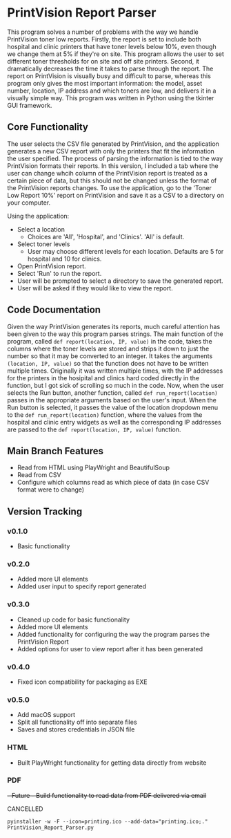 # PrintVision Report Parser

This program solves a number of problems with the way we handle PrintVision toner low reports. Firstly, the report is set to include both hospital and clinic printers that have toner levels below 10%, even though we change them at 5% if they're on site. This program allows the user to set different toner thresholds for on site and off site printers. Second, it dramatically decreases the time it takes to parse through the report. The report on PrintVision is visually busy and difficult to parse, whereas this program only gives the most important information: the model, asset number, location, IP address and which toners are low, and delivers it in a visually simple way. This program was written in Python using the tkinter GUI framework.

## Core Functionality

The user selects the CSV file generated by PrintVision, and the application generates a new CSV report with only the printers that fit the information the user specified. The process of parsing the information is tied to the way PrintVision formats their reports. In this version, I included a tab where the user can change whcih column of the PrintVision report is treated as a certain piece of data, but this should not be changed unless the format of the PrintVision reports changes. To use the application, go to the 'Toner Low Report 10%' report on PrintVision and save it as a CSV to a directory on your computer.

Using the application:

- Select a location
  - Choices are 'All', 'Hospital', and 'Clinics'. 'All' is default.
- Select toner levels
  - User may choose different levels for each location. Defaults are 5 for hospital and 10 for clinics.
- Open PrintVision report.
- Select 'Run' to run the report.
- User will be prompted to select a directory to save the generated report.
- User will be asked if they would like to view the report.

## Code Documentation

Given the way PrintVision generates its reports, much careful attention has been given to the way this program parses strings. The main function of the program, called `def report(location, IP, value)` in the code, takes the columns where the toner levels are stored and strips it down to just the number so that it may be converted to an integer. It takes the arguments `(location, IP, value)` so that the function does not have to be written multiple times. Originally it was written multiple times, with the IP addresses for the printers in the hosipital and clinics hard coded directly in the function, but I got sick of scrolling so much in the code. Now, when the user selects the Run button, another function, called `def run_report(location)` passes in the appropriate arguments based on the user's input. When the Run button is selected, it passes the value of the location dropdown menu to the `def run_report(location)` function, where the values from the hospital and clinic entry widgets as well as the corresponding IP addresses are passed to the `def report(location, IP, value)` function.

## Main Branch Features

- Read from HTML using PlayWright and BeautifulSoup
- Read from CSV
- Configure which columns read as which piece of data (in case CSV format were to change)

## Version Tracking

### v0.1.0

- Basic functionality
  
### v0.2.0

- Added more UI elements
- Added user input to specify report generated
  
### v0.3.0

- Cleaned up code for basic functionality
- Added more UI elements
- Added functionality for configuring the way the program parses the PrintVision Report
- Added options for user to view report after it has been generated

### v0.4.0

- Fixed icon compatibility for packaging as EXE

### v0.5.0

- Add macOS support
- Split all functionality off into separate files
- Saves and stores credentials in JSON file

### HTML

- Built PlayWright functionality for getting data directly from website

### PDF

~~- Future - Build functionality to read data from PDF delivered via email~~

CANCELLED

`pyinstaller -w -F --icon=printing.ico --add-data="printing.ico;." PrintVision_Report_Parser.py`

